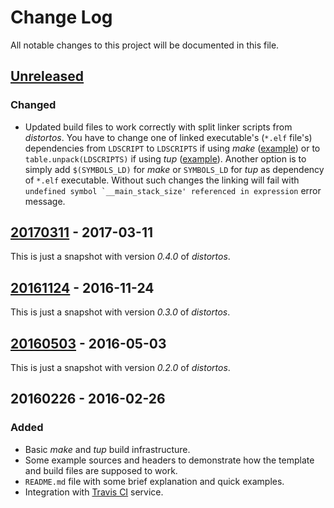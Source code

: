Change Log
==========

All notable changes to this project will be documented in this file.

[Unreleased](https://github.com/DISTORTEC/distortosTemplateSubfolder/compare/v20170311...HEAD)
----------------------------------------------------------------------------------------------

### Changed

- Updated build files to work correctly with split linker scripts from *distortos*. You have to change one of linked
executable's (`*.elf` file's) dependencies from `LDSCRIPT` to `LDSCRIPTS` if using *make*
([example](https://github.com/DISTORTEC/distortosTemplateSubfolder/commit/1ac98ad60365b3ae9f74f99e7dc559568e9f4fa4#diff-d18b2b232b506ce9d9bc330b7714bb78))
or to `table.unpack(LDSCRIPTS)` if using *tup*
([example](https://github.com/DISTORTEC/distortosTemplateSubfolder/commit/1ac98ad60365b3ae9f74f99e7dc559568e9f4fa4#diff-56a170c35a6d8c05b7c8577ed907329f)).
Another option is to simply add `$(SYMBOLS_LD)` for *make* or `SYMBOLS_LD` for *tup* as dependency of `*.elf`
executable. Without such changes the linking will fail with
``undefined symbol `__main_stack_size' referenced in expression`` error message.

[20170311](https://github.com/DISTORTEC/distortosTemplateSubfolder/compare/v20161124...v20170311) - 2017-03-11
--------------------------------------------------------------------------------------------------------------

This is just a snapshot with version *0.4.0* of *distortos*.

[20161124](https://github.com/DISTORTEC/distortosTemplateSubfolder/compare/v20160503...v20161124) - 2016-11-24
--------------------------------------------------------------------------------------------------------------

This is just a snapshot with version *0.3.0* of *distortos*.

[20160503](https://github.com/DISTORTEC/distortosTemplateSubfolder/compare/v20160226...v20160503) - 2016-05-03
--------------------------------------------------------------------------------------------------------------

This is just a snapshot with version *0.2.0* of *distortos*.

20160226 - 2016-02-26
---------------------

### Added

- Basic *make* and *tup* build infrastructure.
- Some example sources and headers to demonstrate how the template and build files are supposed to work.
- `README.md` file with some brief explanation and quick examples.
- Integration with [Travis CI](https://travis-ci.org/DISTORTEC/distortosTemplateSubfolder) service.
